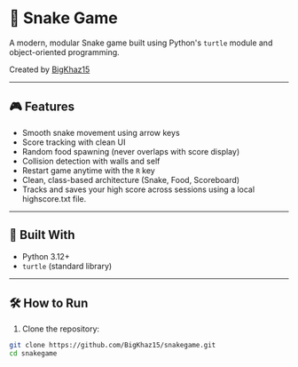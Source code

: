 # 🐍 Snake Game

A modern, modular Snake game built using Python's `turtle` module and object-oriented programming.

Created by [BigKhaz15](https://github.com/BigKhaz15)

---

## 🎮 Features

- Smooth snake movement using arrow keys
- Score tracking with clean UI
- Random food spawning (never overlaps with score display)
- Collision detection with walls and self
- Restart game anytime with the `R` key
- Clean, class-based architecture (Snake, Food, Scoreboard)
- Tracks and saves your high score across sessions using a local highscore.txt file.

---

## 🧠 Built With

- Python 3.12+
- `turtle` (standard library)

---

## 🛠 How to Run

1. Clone the repository:

```bash
git clone https://github.com/BigKhaz15/snakegame.git
cd snakegame
